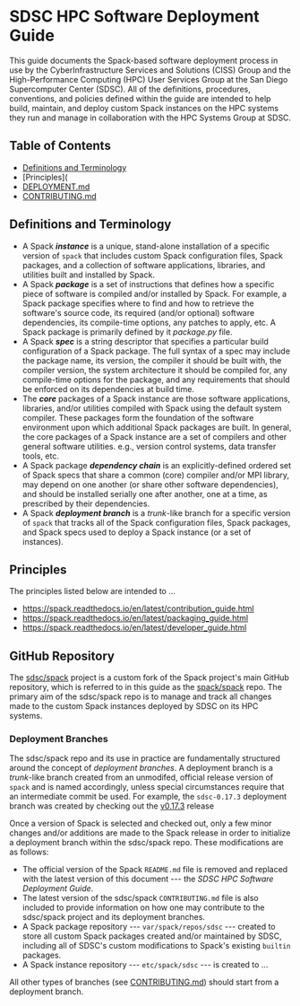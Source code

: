 # SDSC HPC Software Deployment Guide

This guide documents the Spack-based software deployment process in use 
by the CyberInfrastructure Services and Solutions (CISS) Group and the 
High-Performance Computing (HPC) User Services Group at the San Diego 
Supercomputer Center (SDSC). All of the definitions, procedures, 
conventions, and policies defined within the guide are intended to help
build, maintain, and deploy custom Spack instances on the HPC systems
they run and manage in collaboration with the HPC Systems Group at SDSC. 

## Table of Contents

- [Definitions and Terminology](https://github.com/sdsc/spack#definitions-and-terminology)
- [Principles](
- [DEPLOYMENT.md](DEPLOYMENT.md)
- [CONTRIBUTING.md](CONTRIBUTING.md)

## Definitions and Terminology

- A Spack ***instance*** is a unique, stand-alone installation of a 
  specific version of `spack` that includes custom Spack configuration 
  files, Spack packages, and a collection of software applications, 
  libraries, and utilities built and installed by Spack.
- A Spack ***package*** is a set of instructions that defines how a 
  specific piece of software is compiled and/or installed by Spack. For 
  example, a Spack package specifies where to find and how to retrieve 
  the software's source code, its required (and/or optional) software 
  dependencies, its compile-time options, any patches to apply, etc. A 
  Spack package is primarily defined by it *package.py* file.
- A Spack ***spec*** is a string descriptor that specifies a particular 
  build configuration of a Spack package. The full syntax of a spec 
  may include the package name, its version, the compiler it should be 
  built with, the compiler version, the system architecture it should be
  compiled for, any compile-time options for the package, and any 
  requirements that should be enforced on its dependencies at build time.
- The ***core*** packages of a Spack instance are those software 
  applications, libraries, and/or utilities compiled with Spack using 
  the default system compiler. These packages form the foundation of the 
  software environment upon which additional Spack packages are built.
  In general, the core packages of a Spack instance are a set of compilers
  and other general software utilities. e.g., version control systems, 
  data transfer tools, etc.
- A Spack package ***dependency chain*** is an explicitly-defined ordered 
  set of Spack specs that share a common (core) compiler and/or MPI library,
  may depend on one another (or share other software dependencies), and 
  should be installed serially one after another, one at a time, as 
  prescribed by their dependencies.
- A Spack ***deployment branch*** is a *trunk*-like branch for a specific 
  version of `spack` that tracks all of the Spack configuration files, 
  Spack packages, and Spack specs used to deploy a Spack instance (or a
  set of instances).

## Principles

The principles listed below are intended to ...
- https://spack.readthedocs.io/en/latest/contribution_guide.html
- https://spack.readthedocs.io/en/latest/packaging_guide.html
- https://spack.readthedocs.io/en/latest/developer_guide.html

## GitHub Repository

The [sdsc/spack](https://github.com/sdsc/spack) project is a custom fork 
of the Spack project's main GitHub repository, which is referred to in 
this guide as the [spack/spack](https://github.com/spack/spack) repo. 
The primary aim of the sdsc/spack repo is to manage and track all 
changes made to the custom Spack instances deployed by SDSC on its HPC 
systems.

### Deployment Branches

The sdsc/spack repo and its use in practice are fundamentally structured
around the concept of *deployment branches*. A deployment branch is a
*trunk*-like branch created from an unmodifed, official release version
of `spack` and is named accordingly, unless special circumstances 
require that an intermediate commit be used. For example, the 
`sdsc-0.17.3` deployment branch was created by checking out the 
[v0.17.3](https://github.com/spack/spack/releases/tag/v0.17.3) release

Once a version of Spack is selected and checked out, only a few minor 
changes and/or additions are made to the Spack release in order to 
initialize a deployment branch within the sdsc/spack repo. These 
modifications are as follows:

- The official version of the Spack `README.md` file is removed and 
  replaced with the latest version of this document --- the *SDSC HPC 
  Software Deployment Guide*.
- The latest version of the sdsc/spack `CONTRIBUTING.md` file is also
  included to provide information on how one may contribute to the 
  sdsc/spack project and its deployment branches.
- A Spack package repository --- `var/spack/repos/sdsc` --- created to 
  store all custom Spack packages created and/or maintained by SDSC, 
  including all of SDSC's custom modifications to Spack's existing 
  `builtin` packages.
- A Spack instance repository --- `etc/spack/sdsc` --- is created
  to  ...


All other types of branches (see
  [CONTRIBUTING.md](CONTRIBUTING.md)) should start from a deployment
  branch.

